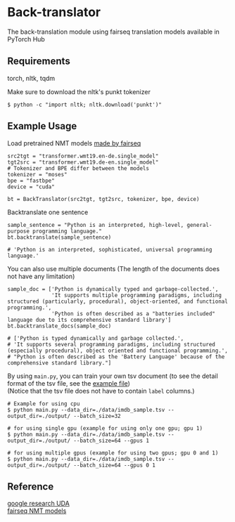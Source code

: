 # Back-translator
The back-translation module using fairseq translation models available in PyTorch Hub

## Requirements
torch, nltk, tqdm

Make sure to download the nltk's punkt tokenizer  
```
$ python -c "import nltk; nltk.download('punkt')"
```

## Example Usage
Load pretrained NMT models [made by fairseq](https://github.com/pytorch/fairseq/tree/master/examples/translation)  
``` 
src2tgt = "transformer.wmt19.en-de.single_model"
tgt2src = "transformer.wmt19.de-en.single_model" 
# Tokenizer and BPE differ between the models
tokenizer = "moses"
bpe = "fastbpe" 
device = "cuda"

bt = BackTranslator(src2tgt, tgt2src, tokenizer, bpe, device)
```

Backtranslate one sentence
```
sample_sentence = "Python is an interpreted, high-level, general-purpose programming language."
bt.backtranslate(sample_sentence)

# 'Python is an interpreted, sophisticated, universal programming language.'
```

You can also use multiple documents (The length of the documents does not have any limitation)
```
sample_doc = ['Python is dynamically typed and garbage-collected.', 
              'It supports multiple programming paradigms, including structured (particularly, procedural), object-oriented, and functional programming.', 
              'Python is often described as a "batteries included" language due to its comprehensive standard library']
bt.backtranslate_docs(sample_doc)

# ['Python is typed dynamically and garbage collected.',
# 'It supports several programming paradigms, including structured (especially procedural), object oriented and functional programming.',
# "Python is often described as the 'Battery Language' because of the comprehensive standard library."]
```

By using `main.py`, you can train your own tsv document (to see the detail format of the tsv file, see the [example file](./data/imdb_sample.tsv))  
(Notice that the tsv file does not have to contain `label` columns.)  
```
# Example for using cpu
$ python main.py --data_dir=./data/imdb_sample.tsv --output_dir=./output/ --batch_size=32 

# for using single gpu (example for using only one gpu; gpu 1)
$ python main.py --data_dir=./data/imdb_sample.tsv --output_dir=./output/ --batch_size=64 --gpus 1

# for using multiple gpus (example for using two gpus; gpu 0 and 1)
$ python main.py --data_dir=./data/imdb_sample.tsv --output_dir=./output/ --batch_size=64 --gpus 0 1
```

## Reference
[google research UDA](https://github.com/google-research/uda)  
[fairseq NMT models](https://github.com/pytorch/fairseq/tree/master/examples/translation)
